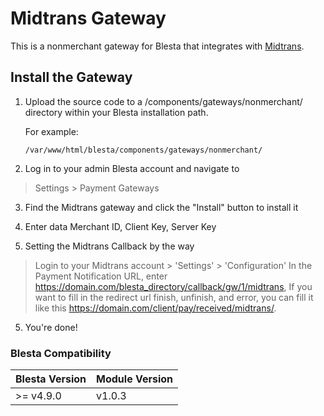 # Midtrans Gateway

This is a nonmerchant gateway for Blesta that integrates with [Midtrans](https://midtrans.com/id/passport).

## Install the Gateway

1. Upload the source code to a /components/gateways/nonmerchant/ directory within
your Blesta installation path.

    For example:

    ```
    /var/www/html/blesta/components/gateways/nonmerchant/
    ```

2. Log in to your admin Blesta account and navigate to
> Settings > Payment Gateways

3. Find the Midtrans gateway and click the "Install" button to install it

4. Enter data Merchant ID, Client Key, Server Key

4. Setting the Midtrans Callback by the way
> Login to your Midtrans account > 'Settings' > 'Configuration'
    In the Payment Notification URL, enter https://domain.com/blesta_directory/callback/gw/1/midtrans,
    If you want to fill in the redirect url finish, unfinish, and error, you can fill it like this https://domain.com/client/pay/received/midtrans/.

5. You're done!

### Blesta Compatibility

|Blesta Version|Module Version|
|--------------|--------------|
|>= v4.9.0|v1.0.3|

